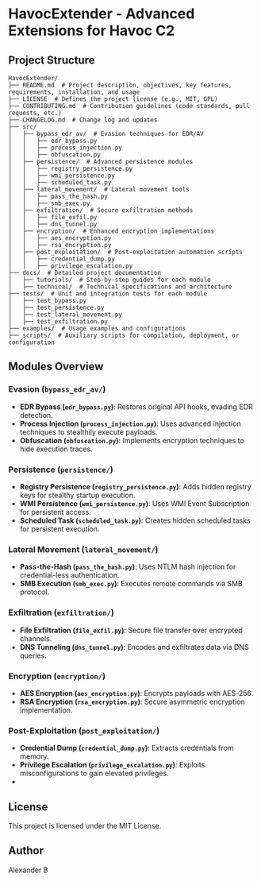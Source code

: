 # HavocExtender - Advanced Extensions for Havoc C2

## Project Structure
```
HavocExtender/
├── README.md  # Project description, objectives, key features, requirements, installation, and usage
├── LICENSE  # Defines the project license (e.g., MIT, GPL)
├── CONTRIBUTING.md  # Contribution guidelines (code standards, pull requests, etc.)
├── CHANGELOG.md  # Change log and updates
├── src/
│   ├── bypass_edr_av/  # Evasion techniques for EDR/AV
│   │   ├── edr_bypass.py
│   │   ├── process_injection.py
│   │   ├── obfuscation.py
│   ├── persistence/  # Advanced persistence modules
│   │   ├── registry_persistence.py
│   │   ├── wmi_persistence.py
│   │   ├── scheduled_task.py
│   ├── lateral_movement/  # Lateral movement tools
│   │   ├── pass_the_hash.py
│   │   ├── smb_exec.py
│   ├── exfiltration/  # Secure exfiltration methods
│   │   ├── file_exfil.py
│   │   ├── dns_tunnel.py
│   ├── encryption/  # Enhanced encryption implementations
│   │   ├── aes_encryption.py
│   │   ├── rsa_encryption.py
│   ├── post_exploitation/  # Post-exploitation automation scripts
│   │   ├── credential_dump.py
│   │   ├── privilege_escalation.py
├── docs/  # Detailed project documentation
│   ├── tutorials/  # Step-by-step guides for each module
│   ├── technical/  # Technical specifications and architecture
├── tests/  # Unit and integration tests for each module
│   ├── test_bypass.py
│   ├── test_persistence.py
│   ├── test_lateral_movement.py
│   ├── test_exfiltration.py
├── examples/  # Usage examples and configurations
├── scripts/  # Auxiliary scripts for compilation, deployment, or configuration
``` 

## Modules Overview

### Evasion (`bypass_edr_av/`)
- **EDR Bypass (`edr_bypass.py`)**: Restores original API hooks, evading EDR detection.
- **Process Injection (`process_injection.py`)**: Uses advanced injection techniques to stealthily execute payloads.
- **Obfuscation (`obfuscation.py`)**: Implements encryption techniques to hide execution traces.

### Persistence (`persistence/`)
- **Registry Persistence (`registry_persistence.py`)**: Adds hidden registry keys for stealthy startup execution.
- **WMI Persistence (`wmi_persistence.py`)**: Uses WMI Event Subscription for persistent access.
- **Scheduled Task (`scheduled_task.py`)**: Creates hidden scheduled tasks for persistent execution.

### Lateral Movement (`lateral_movement/`)
- **Pass-the-Hash (`pass_the_hash.py`)**: Uses NTLM hash injection for credential-less authentication.
- **SMB Execution (`smb_exec.py`)**: Executes remote commands via SMB protocol.

### Exfiltration (`exfiltration/`)
- **File Exfiltration (`file_exfil.py`)**: Secure file transfer over encrypted channels.
- **DNS Tunneling (`dns_tunnel.py`)**: Encodes and exfiltrates data via DNS queries.

### Encryption (`encryption/`)
- **AES Encryption (`aes_encryption.py`)**: Encrypts payloads with AES-256.
- **RSA Encryption (`rsa_encryption.py`)**: Secure asymmetric encryption implementation.

### Post-Exploitation (`post_exploitation/`)
- **Credential Dump (`credential_dump.py`)**: Extracts credentials from memory.
- **Privilege Escalation (`privilege_escalation.py`)**: Exploits misconfigurations to gain elevated privileges.
- 

## License
This project is licensed under the MIT License.

## Author
Alexander B
